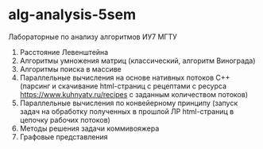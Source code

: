 # alg-analysis-5sem
Лабораторные по анализу алгоритмов ИУ7 МГТУ
1. Расстояние Левенштейна
2. Алгоритмы умножения матриц (классический, алгоритм Винограда)
3. Алгоритмы поиска в массиве
4. Параллельные вычисления на основе нативных потоков C++ (парсинг и скачивание html-страниц с рецептами с ресурса https://www.kuhnyatv.ru/recipes с заданным количеством потоков)
5. Параллельные вычисления по конвейерному принципу (запуск задач на обработку полученных в прошлой ЛР html-страниц в цепочку рабочих потоков)
6. Методы решения задачи коммивояжера
7. Графовые представления
